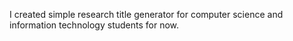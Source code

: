 I created simple research title generator for computer science and information technology students for now.
